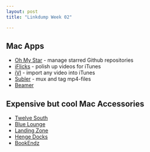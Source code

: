 ```yaml
---
layout: post
title: "Linkdump Week 02"

---
```


## Mac Apps
 - [Oh My Star](http://www.ohmystarapp.com/) - manage starred Github repositories
 - [iFlicks](http://www.iflicksapp.com/) - polish up videos for iTunes
 - [iVI](http://www.southpolesoftware.com/iVI/iVI.php) - import any video into iTunes
 - [Subler](https://code.google.com/p/subler/) - mux and tag mp4-files
 - [Beamer](http://beamer-app.com/)

## Expensive but cool Mac Accessories
 - [Twelve South](http://twelvesouth.com/)
 - [Blue Lounge](http://www.bluelounge.com/)
 - [Landing Zone](http://landingzone.net/)
 - [Henge Docks](http://www.hengedocks.com/)
 - [BookEndz](http://www.bookendzdocks.com/)
